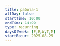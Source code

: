 ```yaml
---
title: работа-1
allDay: false
startTime: 10:00
endTime: 14:00
type: recurring
daysOfWeek: [F,R,W,T,M]
startRecur: 2025-08-25
---
```

